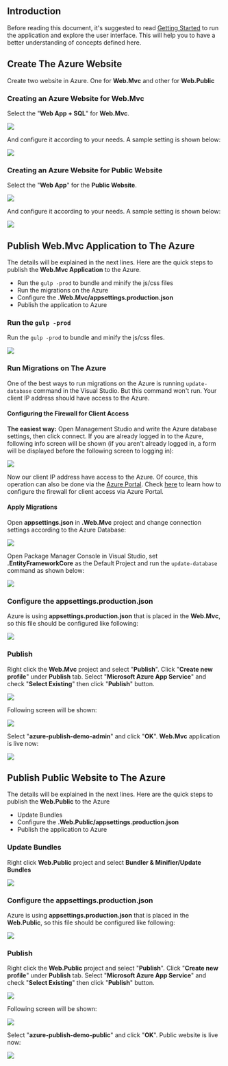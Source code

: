 
## Introduction

Before reading this document, it's suggested to read [Getting Started](https://aspnetzero.com/Documents/Getting-Started-Core) to run the application and explore the user interface. This will help you to have a better understanding of concepts defined here.

## Create The Azure Website

Create two website in Azure. One for **Web.Mvc** and other for **Web.Public**

### Creating an Azure Website for Web.Mvc

Select the "**Web App + SQL**" for **Web.Mvc**. 

<img src="images/azure-publish-angular-create-azure-host-website.png">

And configure it according to your needs. A sample setting is shown below:

<img src="images/azure-publish-angular-create-azure-host-website-configuration.png">

### Creating an Azure Website for Public Website

Select the "**Web App**" for the **Public Website**.

<img src="images/azure-publish-angular-create-azure-angular-website.png">

And configure it according to your needs. A sample setting is shown below:

<img src="images/azure-publish-angular-create-azure-angular-website-configuration.png">

## Publish Web.Mvc Application to The Azure

The details will be explained in the next lines. Here are the quick steps to publish the **Web.Mvc Application** to the Azure.

- Run the `gulp -prod` to bundle and minify the js/css files
- Run the migrations on the Azure
- Configure the **.Web.Mvc/appsettings.production.json**
- Publish the application to Azure

### Run the `gulp -prod`

Run the `gulp -prod` to bundle and minify the js/css files.

<img src="images/azure-publish-core-mvc-gulp-prod.png">

### Run Migrations on The Azure

One of the best ways to run migrations on the Azure is running `update-database` command in the Visual Studio. 
But this command won't run. Your client IP address should have access to the Azure. 

#### Configuring the Firewall for Client Access 

**The easiest way:** Open Management Studio and write the Azure database settings, then click connect. 
If you are already logged in to the Azure, following info screen will be shown (if you aren't already logged in, a form will be displayed before the following screen to logging in):

<img src="images/azure-publish-angular-allow-ip-to-azure.png">

Now our client IP address have access to the Azure. Of cource, this operation can also be done via the [Azure Portal](https://portal.azure.com). Check [here](https://docs.microsoft.com/en-us/azure/sql-database/sql-database-firewall-configure) to learn how to configure the firewall for client access via Azure Portal.

#### Apply Migrations

Open **appsettings.json** in **.Web.Mvc** project and change connection settings according to the Azure Database:

<img src="images/azure-publish-angular-connection-string.png">

Open Package Manager Console in Visual Studio, set **.EntityFrameworkCore** as the Default Project and run the `update-database` command as shown below:

<img src="images/azure-publish-angular-update-database.png">

### Configure the appsettings.production.json

Azure is using **appsettings.production.json** that is placed in the **Web.Mvc**, so this file should be configured like following:

<img src="images/azure-publish-core-mvc-appsttings-production.png">

### Publish

Right click the **Web.Mvc** project and select "**Publish**". Click "**Create new profile**" under **Publish** tab. Select "**Microsoft Azure App Service**" and check "**Select Existing**" then click "**Publish**" button.

<img src="images/azure-publish-angular-new-publish-profile.png">

Following screen will be shown:

<img src="images/azure-publish-core-mvc-select-azure-website.png">

Select "**azure-publish-demo-admin**" and click "**OK**". **Web.Mvc** application is live now:

<img src="images/azure-publish-core-mvc-ui-admin.png">

## Publish Public Website to The Azure

The details will be explained in the next lines. Here are the quick steps to publish the **Web.Public** to the Azure

- Update Bundles
- Configure the **.Web.Public/appsettings.production.json**
- Publish the application to Azure

### Update Bundles

Right click **Web.Public** project and select **Bundler & Minifier/Update Bundles**

<img src="images/azure-publish-core-mvc-bundle-public.png">

### Configure the appsettings.production.json

Azure is using **appsettings.production.json** that is placed in the **Web.Public**, so this file should be configured like following:

<img src="images/azure-publish-core-mvc-appsttings-production-public.png">

### Publish

Right click the **Web.Public** project and select "**Publish**". Click "**Create new profile**" under **Publish** tab. Select "**Microsoft Azure App Service**" and check "**Select Existing**" then click "**Publish**" button.

<img src="images/azure-publish-angular-new-publish-profile.png">

Following screen will be shown:

<img src="images/azure-publish-core-mvc-select-azure-website-public.png">

Select "**azure-publish-demo-public**" and click "**OK**". Public website is live now:

<img src="images/azure-publish-core-mvc-ui.png">
